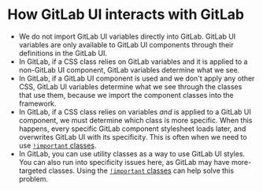 # How GitLab UI interacts with GitLab

- We do not import GitLab UI variables directly into GitLab. GitLab
  UI variables are only available to GitLab UI components through their
  definitions in the GitLab UI.
- In GitLab, if a CSS class relies on GitLab variables and it is applied to a
  non-GitLab UI component, GitLab variables determine what we see.
- In GitLab, if a GitLab UI component is used and we don't apply any other CSS,
  GitLab UI variables determine what we see through the classes that use them,
  because we import the component classes into the framework.
- In GitLab, if a CSS class relies on variables *and* is applied to
  a GitLab UI component, we must determine which class is more specific.
  When this happens, every specific GitLab component stylesheet loads
  later, and overwrites GitLab UI with its specificity. This is often when we
  need to use [`!important` classes](https://gitlab.com/gitlab-org/gitlab-ui/-/blob/main/doc/css.md#utility-class-specifity).
- In GitLab, you can use utility classes as a way to use GitLab UI styles. You
  can also run into specificity issues here, as GitLab may have more-targeted classes.
  Using the
  [`!important` classes](https://gitlab.com/gitlab-org/gitlab-ui/-/blob/main/doc/css.md#utility-class-specifity)
  can help solve this problem.
